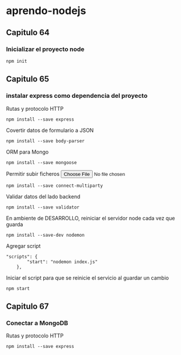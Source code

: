 # aprendo-nodejs

## Capitulo 64

### Inicializar el proyecto node
```
npm init
```


## Capitulo 65

### instalar express como dependencia del proyecto
Rutas y protocolo HTTP
```
npm install --save express
```


Covertir datos de formulario a JSON
```
npm install --save body-parser
```


ORM para Mongo
```
npm install --save mongoose
```


Permitir subir ficheros <input type="file">
```
npm install --save connect-multiparty
```


Validar datos del lado backend
```
npm install --save validator
```


En ambiente de DESARROLLO, reiniciar el servidor node cada vez que guarda
```
npm install --save-dev nodemon
```

Agregar script
```
"scripts": {
        "start": "nodemon index.js"
    },
```

Iniciar el script para que se reinicie el servicio al guardar un cambio
```
npm start
```



## Capitulo 67

### Conectar a MongoDB
Rutas y protocolo HTTP
```
npm install --save express
```
